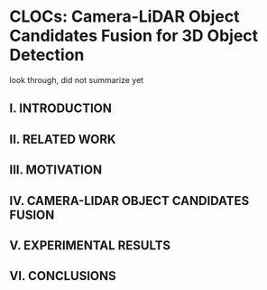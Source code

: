 # CLOCs: Camera-LiDAR Object Candidates Fusion for 3D Object Detection

look through, did not summarize yet

## I. INTRODUCTION



## II. RELATED WORK

## III. MOTIVATION

## IV. CAMERA-LIDAR OBJECT CANDIDATES FUSION

## V. EXPERIMENTAL RESULTS

## VI. CONCLUSIONS